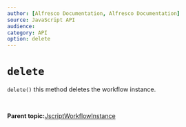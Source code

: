 ```yaml
---
author: [Alfresco Documentation, Alfresco Documentation]
source: JavaScript API
audience: 
category: API
option: delete
---
```


# `delete`

`delete()` this method deletes the workflow instance.

 

**Parent topic:**[JscriptWorkflowInstance](../references/API-JS-WorkflowInstance.md)

